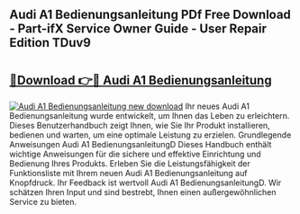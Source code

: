 ## Audi A1 Bedienungsanleitung PDf Free Download - Part-ifX Service Owner Guide - User Repair Edition TDuv9

# <h2><a href="http://df3ad5.blite.top/?on=Audi+A1+Bedienungsanleitung">🔗Download 👉🔴 Audi A1 Bedienungsanleitung</a></h2>

[![Audi A1 Bedienungsanleitung new download](https://i.imgur.com/lujVjoI.png)](http://df3ad5.blite.top/?on=Audi+A1+Bedienungsanleitung)
Ihr neues Audi A1 Bedienungsanleitung wurde entwickelt, um Ihnen das Leben zu erleichtern. Dieses Benutzerhandbuch zeigt Ihnen, wie Sie Ihr Produkt installieren, bedienen und warten, um eine optimale Leistung zu erzielen. Grundlegende Anweisungen Audi A1 BedienungsanleitungD Dieses Handbuch enthält wichtige Anweisungen für die sichere und effektive Einrichtung und Bedienung Ihres Produkts. Erleben Sie die Leistungsfähigkeit der Funktionsliste mit Ihrem neuen Audi A1 Bedienungsanleitung auf Knopfdruck. Ihr Feedback ist wertvoll Audi A1 BedienungsanleitungD. Wir schätzen Ihren Input und sind bestrebt, Ihnen einen außergewöhnlichen Service zu bieten.
